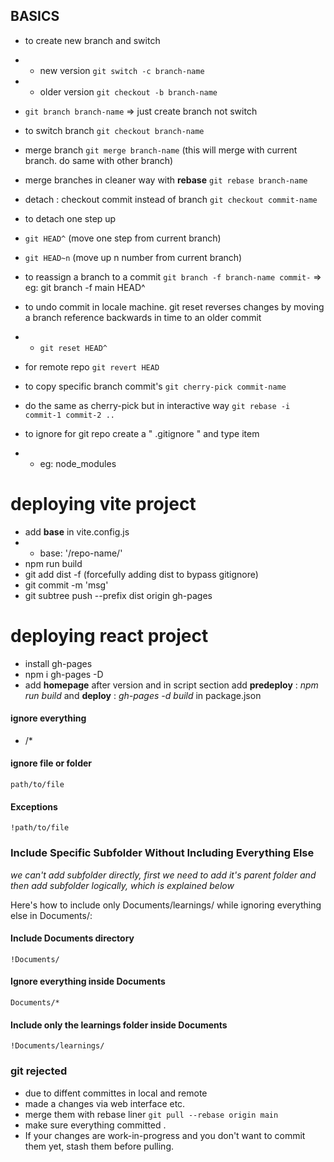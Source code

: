 

## BASICS
- to create new branch and switch
- - new version
`git switch -c branch-name`
- - older version
`git checkout -b branch-name`
- `git branch branch-name` => just create branch not switch

- to switch branch 
`git checkout branch-name`
- merge branch
`git merge branch-name` (this will merge with current branch. do same with other branch)

- merge branches in cleaner way with **rebase**
`git rebase branch-name`

- detach : checkout commit instead of branch
`git checkout commit-name`
- to detach one step up
- `git HEAD^` (move one step from current branch)
- `git HEAD~n` (move up n number from current branch)

- to reassign a branch to a commit
`git branch -f branch-name commit-` => eg: git branch -f main HEAD^

- to undo commit in locale machine. git reset reverses changes by moving a branch reference backwards in time to an older commit
- - `git reset HEAD^`
- for remote repo `git revert HEAD`
- to copy specific branch commit's `git cherry-pick commit-name`
- do the same as cherry-pick but in interactive way `git rebase -i commit-1 commit-2 ..`


- to ignore for git repo create a " .gitignore " and type item
- - eg: node_modules

# deploying vite project
- add **base** in vite.config.js
- - base: '/repo-name/'
- npm run build
- git add dist -f (forcefully adding dist to bypass gitignore)
- git commit -m 'msg'
- git subtree push --prefix dist origin gh-pages

# deploying react project
- install gh-pages 
- npm i gh-pages -D
- add **homepage** after version and in script section add **predeploy** : *npm run build* and **deploy** : *gh-pages -d build* in package.json



#### ignore everything
- /*
#### ignore file or folder
`path/to/file`
#### Exceptions
`!path/to/file`
### Include Specific Subfolder Without Including Everything Else
*we can't add subfolder directly, first we need to add it's parent folder and then add subfolder logically, which is explained below*

Here's how to include only Documents/learnings/ while ignoring everything else in Documents/:

#### Include Documents directory
` !Documents/ `
#### Ignore everything inside Documents
` Documents/* `     
#### Include only the learnings folder inside Documents
` !Documents/learnings/ `

### git rejected 
- due to diffent committes in local and remote 
- made a changes via web interface etc.
- merge them with rebase liner `git pull --rebase origin main`
- make sure everything committed . 
- If your changes are work-in-progress and you don't want to commit them yet, stash them before pulling.